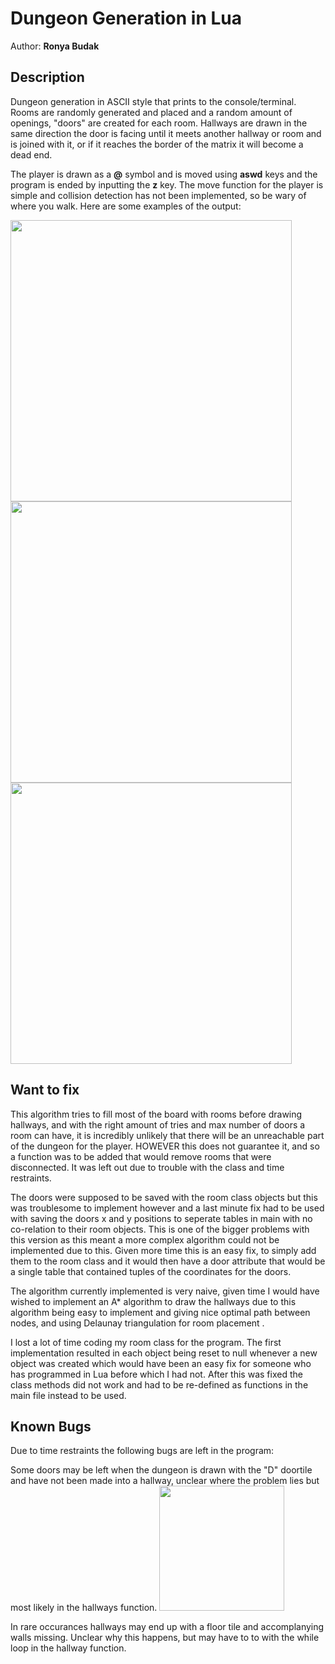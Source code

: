 # Dungeon Generation in Lua
Author: **Ronya Budak**
## Description
Dungeon generation in ASCII style that prints to the console/terminal. Rooms are randomly generated and placed and a random amount of openings, "doors" are created for each room. Hallways are drawn in the same direction the door is facing until it meets another hallway or room and is joined with it, or if it reaches the border of the matrix it will become a dead end. 

The player is drawn as a **@** symbol and is moved using **aswd** keys and the program is ended by inputting the **z** key. The move function for the player is simple and collision detection has not been implemented, so be wary of where you walk. Here are some examples of the output:

<img src="https://github.com/Liwow/LuaTest/blob/master/images/dungeon_example1.png" height="450">
<img src="https://github.com/Liwow/LuaTest/blob/master/images/dungeon_example2.png" height="450">
<img src="https://github.com/Liwow/LuaTest/blob/master/images/dungeon_example3.png" height="450">

## Want to fix
This algorithm tries to fill most of the board with rooms before drawing hallways, and with the right amount of tries and max number of doors a room can have, it is incredibly unlikely that there will be an unreachable part of the dungeon for the player. HOWEVER this does not guarantee it, and so a function was to be added that would remove rooms that were disconnected. It was left out due to trouble with the class and time restraints.

The doors were supposed to be saved with the room class objects but this was troublesome to implement however and a last minute fix had to be used with saving the doors x and y positions to seperate tables in main with no co-relation to their room objects. This is one of the bigger problems with this version as this meant a more complex algorithm could not be implemented due to this. Given more time this is an easy fix, to simply add them to the room class and it would then have a door attribute that would be a single table that contained tuples of the coordinates for the doors.

The algorithm currently implemented is very naive, given time I would have wished to implement an A* algorithm to draw the hallways due to this algorithm being easy to implement and giving nice optimal path between nodes, and using Delaunay triangulation for room placement . 

I lost a lot of time coding my room class for the program. The first implementation resulted in each object being reset to null whenever a new object was created which would have been an easy fix for someone who has programmed in Lua before which I had not. After this was fixed the class methods did not work and had to be re-defined as functions in the main file instead to be used.

## Known Bugs
Due to time restraints the following bugs are left in the program:

Some doors may be left when the dungeon is drawn with the "D" doortile and have not been made into a hallway, unclear where the problem lies but most likely in the hallways function.
<img src="https://github.com/Liwow/LuaTest/blob/master/images/door_bug.png" height="200">

In rare occurances hallways may end up with a floor tile and accomplanying walls missing. Unclear why this happens, but may have to to with the while loop in the hallway function.
